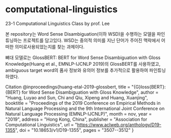 # computational-linguistics
23-1 Computational Linguistics Class by prof. Lee

본 repository는 Word Sense Disambiguation(이하 WSD)을 수행하는 모델을 파인튜닝하는 프로젝트를 담고있다.
WSD는 중의적 의미를 지닌 단어가 주어진 맥락에서 어떠한 의미로사용되었는지를 찾는 과제이다.

뼈대 모델로는 GlossBERT: BERT for Word Sense Disambiguation with Gloss Knowledge(Huang et al., EMNLP-IJCNLP 2019)의 GlossBERT를 사용하였고,
ambiguous target word의 품사 정보와 유의어 정보를 추가적으로 활용하여 파인튜닝 하였다.



Citation
@inproceedings{huang-etal-2019-glossbert,
    title = "{G}loss{BERT}: {BERT} for Word Sense Disambiguation with Gloss Knowledge",
    author = "Huang, Luyao  and
      Sun, Chi  and
      Qiu, Xipeng  and
      Huang, Xuanjing",
    booktitle = "Proceedings of the 2019 Conference on Empirical Methods in Natural Language Processing and the 9th International Joint Conference on Natural Language Processing (EMNLP-IJCNLP)",
    month = nov,
    year = "2019",
    address = "Hong Kong, China",
    publisher = "Association for Computational Linguistics",
    url = "https://www.aclweb.org/anthology/D19-1355",
    doi = "10.18653/v1/D19-1355",
    pages = "3507--3512"
}